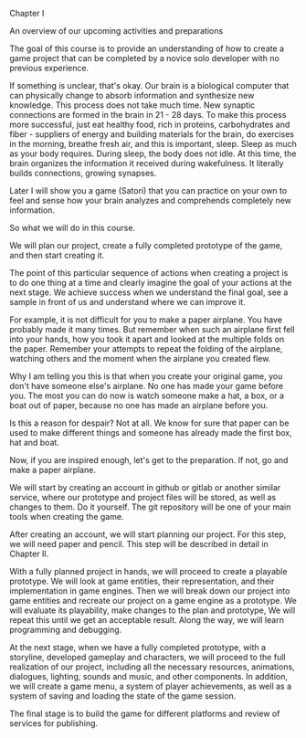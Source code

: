 Chapter I

An overview of our upcoming activities and preparations

The goal of this course is to provide an understanding of how to create a game project that can be completed by a novice solo developer with no previous experience.

If something is unclear, that's okay. Our brain is a biological computer that can physically change to absorb information and synthesize new knowledge. This process does not take much time. New synaptic connections are formed in the brain in 21 - 28 days. To make this process more successful, just eat healthy food, rich in proteins, carbohydrates and fiber - suppliers of energy and building materials for the brain, do exercises in the morning, breathe fresh air, and this is important, sleep. Sleep as much as your body requires. During sleep, the body does not idle. At this time, the brain organizes the information it received during wakefulness. It literally builds connections, growing synapses.

Later I will show you a game (Satori) that you can practice on your own to feel and sense how your brain analyzes and comprehends completely new information.

So what we will do in this course.

We will plan our project, create a fully completed prototype of the game, and then start creating it.

The point of this particular sequence of actions when creating a project is to do one thing at a time and clearly imagine the goal of your actions at the next stage. We achieve success when we understand the final goal, see a sample in front of us and understand where we can improve it.

For example, it is not difficult for you to make a paper airplane. You have probably made it many times. But remember when such an airplane first fell into your hands, how you took it apart and looked at the multiple folds on the paper. Remember your attempts to repeat the folding of the airplane, watching others and the moment when the airplane you created flew.

Why I am telling you this is that when you create your original game, you don't have someone else's airplane. No one has made your game before you. The most you can do now is watch someone make a hat, a box, or a boat out of paper, because no one has made an airplane before you.

Is this a reason for despair? Not at all. We know for sure that paper can be used to make different things and someone has already made the first box, hat and boat.

Now, if you are inspired enough, let's get to the preparation. If not, go and make a paper airplane.

We will start by creating an account in github or gitlab or another similar service, where our prototype and project files will be stored, as well as changes to them. Do it yourself. The git repository will be one of your main tools when creating the game.

After creating an account, we will start planning our project. For this step, we will need paper and pencil. This step will be described in detail in Chapter II.

With a fully planned project in hands, we will proceed to create a playable prototype. We will look at game entities, their representation, and their implementation in game engines. Then we will break down our project into game entities and recreate our project on a game engine as a prototype. We will evaluate its playability, make changes to the plan and prototype, We will repeat this until we get an acceptable result. Along the way, we will learn programming and debugging.

At the next stage, when we have a fully completed prototype, with a storyline, developed gameplay and characters, we will proceed to the full realization of our project, including all the necessary resources, animations, dialogues, lighting, sounds and music, and other components. In addition, we will create a game menu, a system of player achievements, as well as a system of saving and loading the state of the game session.

The final stage is to build the game for different platforms and review of services for publishing.
